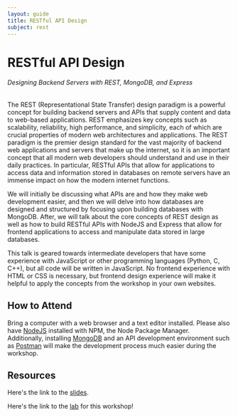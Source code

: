 ```yaml
---
layout: guide
title: RESTful API Design
subject: rest
---
```


# RESTful API Design

###### Designing Backend Servers with REST, MongoDB, and Express

The REST (Representational State Transfer) design paradigm is a powerful concept
for building backend servers and APIs that supply content and data to web-based
applications. REST emphasizes key concepts such as scalability, reliability,
high performance, and simplicity, each of which are crucial properties of modern
web architectures and applications. The REST paradigm is the premier design
standard for the vast majority of backend web applications and servers that make
up the internet, so it is an important concept that all modern web developers
should understand and use in their daily practices. In particular, RESTful APIs
that allow for applications to access data and information stored in databases on
remote servers have an immense impact on how the modern internet functions.

We will initially be discussing what APIs are and how they make web development easier,
and then we will delve into how databases are designed and structured by focusing upon
building databases with MongoDB.  After, we will talk about the core concepts of REST
design as well as how to build RESTful APIs with NodeJS and Express that allow for
frontend applications to access and manipulate data stored in large databases.

This talk is geared towards intermediate developers that have some experience with
JavaScript or other programming languages (Python, C, C++), but all code will be
written in JavaScript.  No frontend experience with HTML or CSS is necessary, but
frontend design experience will make it helpful to apply the concepts from the
workshop in your own websites.

## How to Attend

Bring a computer with a web browser and a text editor installed.  Please also have 
[NodeJS](https://nodejs.org/en/) installed with NPM, the Node Package Manager.  
Additionally, installing [MongoDB](https://www.mongodb.com/download-center/community) 
and an API development environment such as [Postman](https://www.getpostman.com/apps) 
will make the development process much easier during the workshop.

## Resources
Here's the link to the [slides](https://docs.google.com/presentation/d/1Kh3_Rgl8qb00nRrPG_Dki8gN8E27KeWd7hDl4ugmFro/edit?usp=sharing).

Here's the link to the [lab](https://github.com/joshuadurham/restAPILab) for this workshop!
